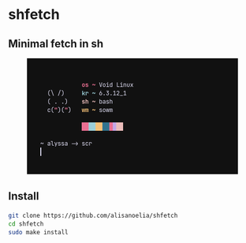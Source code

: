 # shfetch
## Minimal fetch in sh

<p align="center">
  <img src="https://github.com/alisanoelia/shfetch/blob/main/screenshot/shfetch.png" alt="shfetch">
</p>

## Install
```sh
git clone https://github.com/alisanoelia/shfetch
cd shfetch
sudo make install
```
